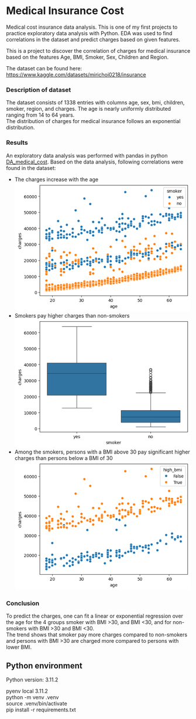 # Medical Insurance Cost
Medical cost insurance data analysis.
This is one of my first projects to practice exploratory data analysis with Python. EDA was used to find correlations in the dataset and predict charges based on given features.<br>

This is a project to discover the correlation of charges for medical insurance based on the features Age, BMI, Smoker, Sex, Children and Region.

The dataset can be found here: https://www.kaggle.com/datasets/mirichoi0218/insurance

### Description of dataset
The dataset consists of 1338 entries with columns age, sex, bmi, children, smoker, region, and charges. The age is nearly uniformly distributed ranging from 14 to 64 years.<br>
The distribution of charges for medical insurance follows an exponential distribution.<br>


### Results
An exploratory data analysis was performed with pandas in python [DA_medical_cost](./DA_medical_cost.ipynb). Based on the data analysis, following correlations were found in the dataset:
- The charges increase with the age
![Age](images/result_1.png)
- Smokers pay higher charges than non-smokers
![smoker](images/result_2.png)
- Among the smokers, persons with a BMI above 30 pay significant higher charges than persons below a BMI of 30<br>
![BMI](images/result_3.png)<br>

### Conclusion
To predict the charges, one can fit a linear or exponential regression over the age for the 4 groups smoker with BMI >30, and BMI <30, and for non-smokers with BMI >30 and BMI <30.<br>
The trend shows that smoker pay more charges compared to non-smokers and persons with BMI >30 are charged more compared to persons with lower BMI.

## Python environment
Python version: 3.11.2

pyenv local 3.11.2 <br>
python -m venv .venv <br>
source .venv/bin/activate <br>
pip install -r requirements.txt
